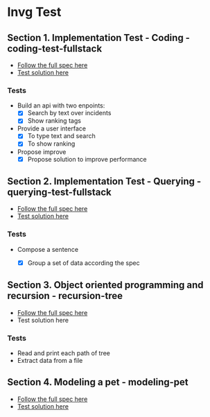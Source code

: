 # Invg Test

## Section 1. Implementation Test - Coding - coding-test-fullstack
* [Follow the full spec here](spec-coding-test-full-stack.md)
* [Test solution here](https://github.com/pablogottifredi/invg-coding-test/tree/master/coding-test-fullstack)

### Tests
* Build an api with two enpoints:
  - [x] Search by text over incidents
  - [x] Show ranking tags

* Provide a user interface
  - [x] To type text and search
  - [x] To show ranking

* Propose improve
  - [x] Propose solution to improve performance

## Section 2. Implementation Test - Querying - querying-test-fullstack
* [Follow the full spec here](spec-querying-test-full-stack.md)
* [Test solution here](https://github.com/pablogottifredi/invg-coding-test/tree/master/querying-test-full-stack)

### Tests
* Compose a sentence
  - [X] Group a set of data according the spec


## Section 3. Object oriented programming and recursion - recursion-tree
* [Follow the full spec here](spec-recursion-test-full-stack.md)
* Test solution here

### Tests
* Read and print each path of tree
* Extract data from a file

## Section 4. Modeling a pet - modeling-pet
* [Follow the full spec here](spec-modeling-test-full-stack.md)
* [Test solution here](https://github.com/pablogottifredi/invg-coding-test/tree/master/modeling-test-fullstack)

